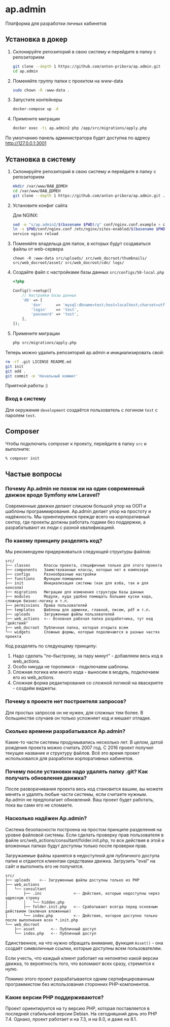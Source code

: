 # ap.admin
Платформа для разработки личных кабинетов

## Установка в докер

1. Склонируйте репозиторий в свою систему и перейдите в папку с репозиторием

   ```bash
   git clone --depth 1 https://github.com/anton-pribora/ap.admin.git
   cd ap.admin
   ```

2. Поменяйте группу папки с проектом на www-data

   ```bash
   sudo chown -R :www-data .
   ```

3. Запустите контейнеры
   
   ```bash
   docker-compose up -d
   ```

4. Примените миграции
   
   ```bash
   docker exec -ti ap.admin2 php /app/src/migrations/apply.php
   ```

По умолчанию панель администратора будет доступна по адресу http://127.0.0.1:3001

## Установка в систему

1. Склонируйте репозиторий в свою систему и перейдите в папку с репозиторием

   ```bash
   mkdir /var/www/ВАШ_ДОМЕН
   cd /var/www/ВАШ_ДОМЕН
   git clone --depth 1 https://github.com/anton-pribora/ap.admin.git .
   ```

2. Установите конфиг сайта

   Для NGINX:
   
   ```bash
   sed -e "s/ap.admin2/$(basename $PWD)/g" conf/nginx.conf.example > conf/nginx.conf
   ln -s $PWD/conf/nginx.conf /etc/nginx/sites-enabled/$(basename $PWD).conf
   service nginx reload
   ```

3. Поменяйте владельца для папок, в которых будут создаваться файлы от web-сервера

   ```
   chown -R :www-data src/uploads/ src/web_docroot/thumbnails/ src/web_docroot/asset/ src/web_docroot/cdn/ logs/
   ```

4. Создайте файл с настройками базы данных `src/configs/50-local.php`
   
   ```php
   <?php
   
   Config()->setup([
       // Настройки базы данных
       'db' => [
           'dsn'      => 'mysql:dbname=test;host=localhost;charset=utf8',
           'login'    => 'test',
           'password' => 'test',
       ],
   ]);
   ```

5. Примените миграции
   
   ```bash
   php src/migrations/apply.php
   ```

Теперь можно удалить репозиторий ap.admin и инициализировать свой:

```bash
rm -rf .git LICENSE README.md
git init
git add .
git commit -m 'Начальный коммит'
   ```

Приятной работы :)

### Вход в систему

Для окружения `development` создаётся пользователь с логином `test` с паролем `test`.

## Composer

Чтобы подключить composer к проекту, перейдите в папку `src` и выполните:

```bash
% composer init
```

## Частые вопросы

### Почему Ap.admin не похож ни на один современный движок вроде Symfony или Laravel?

Современные движки делают слишком большой упор на ООП и шаблоны программирования. Ap.admin делает упор на простоту и 
надёжность. Мы ориентируемся прежде всего на корпоративный сектор, где проекты должны работать годами без поддержки,
а разрабатывают их люди с разной квалификацией.

### По какому принципу разделять код?

Мы рекомендуем придерживаться следующей структуры файлов:

```text
src/
├── classes      Классы проекта, специфичные только для этого проекта
├── components   Заимствованные классы, которых нет в композере
├── configs      Разнообразные настройки
├── functions    Функции-помощники
├── init         Инициализация системы (как для вэба, так и для консоли)
├── migrations   Миграции для изменения структуры базы данных
├── modules      Модули, куда удобно помещать большие куски кода, сложную бизнес-логику и т.п.
├── permissions  Права пользователей
├── templates    Шаблоны для админки, главной, писем, pdf и т.п.
├── uploads      Загруженные файлы пользователей
├── web_actions  <-- Основная рабочая папка разработчика, тут код "действий"
├── web_docroot  Публичная папка, которая открыта всем
└── widgets      Сложные формы, которые подключаются в разных частях проекта
```

Код разделять по следующему принципу:

1. Надо сделать "по-быстрому, за пару минут" - добавляем весь код в web_actions.
2. Особо никуда не торопимся - подключаем шаблоны.
3. Сложная логика или много кода - выносим в модуль, подключаем его из web_actions.
4. Сложная форма редактирования со сложной логикой на яваскрипте - создаём виджеты.

### Почему в проекте нет построителя запросов?

Для простых запросов он не нужен, для сложных тем более. В большинстве случаев он только усложняет код и мешает отладке.

### Сколько времени разрабатывался Ap.admin?

Какие-то части системы продумывались несколько лет. В целом, датой рождения проекта можно считать 2007 год. С 2016 проект
получил текущее название и структуру файлов. Всё это время проект использовался для разработки корпоративных кабинетов.

### Почему после установки надо удалять папку .git? Как получать обновления движка?

После разворачивания проекта весь код становится вашим, вы можете менять и удалять любые части системы, если считаете нужным.
Ap.admin не предполагает обновлений. Ваш проект будет работать, пока вы сами его не сломаете.

### Насколько надёжен Ap.admin?

Система безопасности построена на простом принципе разделения на уровне файловой системы. Если сделать проверку прав
пользователя в файле src/web_actions/consultant/folder.init.php, то все действия в этой и вложенных папках будут доступны
только после проверки прав.

Загружаемые файлы хранятся в недоступной для публичного доступа папке и отдаются клиентам средствами движка. Загрузить "eval"
на сайт и выполнить его не получится.

```text
src/
├── uploads    <-- Загруженные файлы доступны только из PHP
├── web_actions
│   └── consultant
│       ├── .inc              <-- Действия, которые недоступны через адресную строку
│       │   └── hidden.php
│       ├── folder.init.php   <-- Срабатывает всегда перед основным действием (включая вложенные)
│       └── index.php         <-- Действие, которое доступно только после выполнения всех *.init.php
└── web_docroot
    ├── asset       <-- Публичный доступ
    └── index.php   <-- Публичный доступ
```

Единственное, на что нужно обращать внимание, функция `Asset()` - она создаёт символичные ссылки, которые доступны всем 
пользователям.

Если учесть, что каждый клиент работает на непонятно какой версии движка, то вероятность того, что взломают всех
сразу, стремится к нулю.

Помимо этого проект разрабатывается одним сертифицированным программистом без использования сторонних PHP-компонентов.  

### Какие версии PHP поддерживаются?

Проект ориентируется на ту версию PHP, которая поставляется в последней стабильной версии Debian. На сегодняшний день
это PHP 7.4. Однако, проект работает и на 7.3, и на 8.0, и даже на 8.1.

